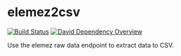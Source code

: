 # elemez2csv

[![Build Status](https://secure.travis-ci.org/B2MSolutions/elemez2csv.png)](http://travis-ci.org/B2MSolutions/elemez2csv)
[![David Dependency Overview](https://david-dm.org/B2MSolutions/elemez2csv.png "David Dependency Overview")](https://david-dm.org/B2MSolutions/elemez2csv)

Use the elemez raw data endpoint to extract data to CSV.
